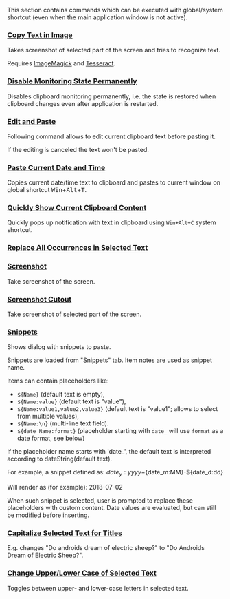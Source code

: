 This section contains commands which can be executed with global/system shortcut
(even when the main application window is not active).

### [Copy Text in Image](copy-text-in-image.ini)

Takes screenshot of selected part of the screen and tries to recognize text.

Requires [ImageMagick](https://www.imagemagick.org/script/download.php) and [Tesseract](https://github.com/tesseract-ocr/tesseract/wiki/Downloads).

### [Disable Monitoring State Permanently](disable-clipboard-monitoring-state-permanently.ini)

Disables clipboard monitoring permanently, i.e. the state is restored when clipboard changes even after application is restarted.

### [Edit and Paste](edit-and-paste.ini)

Following command allows to edit current clipboard text before pasting it.

If the editing is canceled the text won't be pasted.

### [Paste Current Date and Time](paste-current-date-time.ini)

Copies current date/time text to clipboard and pastes to current window on global shortcut <kbd>Win</kbd>+<kbd>Alt</kbd>+<kbd>T</kbd>.

### [Quickly Show Current Clipboard Content](quickly-show-current-clipboard-content.ini)

Quickly pops up notification with text in clipboard using `Win+Alt+C` system shortcut.

### [Replace All Occurrences in Selected Text](replace-all-occurences-in-selected-text.ini)

### [Screenshot](screenshot.ini)

Take screenshot of the screen.

### [Screenshot Cutout](screenshot-cutout.ini)

Take screenshot of selected part of the screen.

### [Snippets](snippets.ini)

Shows dialog with snippets to paste.

Snippets are loaded from "Snippets" tab. Item notes are used as snippet name.

Items can contain placeholders like:
- `${Name}` (default text is empty),
- `${Name:value}` (default text is "value"),
- `${Name:value1,value2,value3}` (default text is "value1"; allows to select from multiple values),
- `${Name:\n}` (multi-line text field).
- `${date_Name:format}` (placeholder starting with `date_` will use `format` as a date format, see below)

If the placeholder name starts with 'date_', the default text is interpreted according to dateString(default text).

For example, a snippet defined as:
${date_y:yyyy}-${date_m:MM}-${date_d:dd}

Will render as (for example):
2018-07-02

When such snippet is selected, user is prompted to replace these placeholders with custom content. Date values are evaluated, but can still be modified before inserting.

### [Capitalize Selected Text for Titles](to-title-case.ini)

E.g. changes "Do androids dream of electric sheep?" to "Do Androids Dream of Electric Sheep?".

### [Change Upper/Lower Case of Selected Text](toggle-upper-lower-case-of-selected-text.ini)

Toggles between upper- and lower-case letters in selected text.

